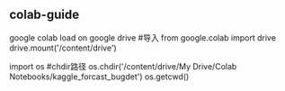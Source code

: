 ## colab-guide
google colab load on google drive 
#导入
from google.colab import drive
drive.mount('/content/drive')

import os
#chdir路径
os.chdir('/content/drive/My Drive/Colab Notebooks/kaggle_forcast_bugdet')
os.getcwd()

